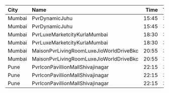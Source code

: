| City   | Name                                    |  Time | Type           |  Price | Capacity | Booked |
| :----- | :-------------------------------------- | ----: | :------------- | -----: | -------: | -----: |
| Mumbai | PvrDynamicJuhu                          | 15:45 | 3DPrime        |   250₹ |       36 |      8 |
| Mumbai | PvrDynamicJuhu                          | 15:45 | 3DClassic      |   250₹ |       20 |      0 |
| Mumbai | PvrLuxeMarketcityKurlaMumbai            | 18:30 | 3DGoldPremium  |   700₹ |       24 |     15 |
| Mumbai | PvrLuxeMarketcityKurlaMumbai            | 18:30 | 3DGoldStar     |   700₹ |       36 |     18 |
| Mumbai | MaisonPvrLivingRoomLuxeJioWorldDriveBkc | 20:55 | 3DLuxe         | 1,050₹ |       32 |     17 |
| Mumbai | MaisonPvrLivingRoomLuxeJioWorldDriveBkc | 20:55 | 3DLuxeSuperior | 1,050₹ |       12 |      8 |
| Pune   | PvrIconPavillionMallShivajinagar        | 22:15 | 3DClassic      |   300₹ |       14 |      0 |
| Pune   | PvrIconPavillionMallShivajinagar        | 22:15 | 3DPrime        |   300₹ |       67 |     40 |
| Pune   | PvrIconPavillionMallShivajinagar        | 22:15 | 3DRecliner     |   550₹ |        4 |      4 |